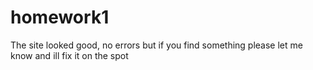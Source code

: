 # homework1
The site looked good, no errors but if you find something please let me know and ill fix it on the spot
